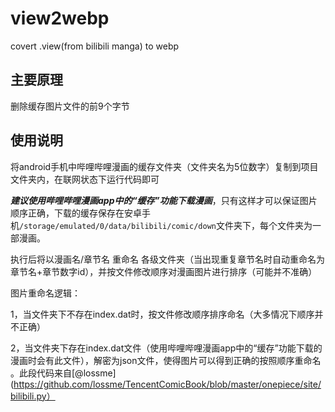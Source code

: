# view2webp
covert .view(from bilibili manga) to webp

## 主要原理

删除缓存图片文件的前9个字节

## 使用说明

将android手机中哔哩哔哩漫画的缓存文件夹（文件夹名为5位数字）复制到项目文件夹内，在联网状态下运行代码即可

***建议使用哔哩哔哩漫画app中的“缓存”功能下载漫画***，只有这样才可以保证图片顺序正确，下载的缓存保存在安卓手机`/storage/emulated/0/data/bilibili/comic/down`文件夹下，每个文件夹为一部漫画。

执行后将以漫画名/章节名 重命名 各级文件夹（当出现重复章节名时自动重命名为 章节名+章节数字id），并按文件修改顺序对漫画图片进行排序（可能并不准确）

图片重命名逻辑：

1，当文件夹下不存在index.dat时，按文件修改顺序排序命名（大多情况下顺序并不正确）

2，当文件夹下存在index.dat文件（使用哔哩哔哩漫画app中的“缓存”功能下载的漫画时会有此文件），解密为json文件，使得图片可以得到正确的按照顺序重命名
。此段代码来自[@lossme](https://github.com/lossme/TencentComicBook/blob/master/onepiece/site/bilibili.py）
